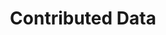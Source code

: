 ---
financial_year: 2016-17
slug: contributed-data
layout: contributed-data
years:
- [2015-16, /2015-16/contributed-data, link]
- [2016-17, /2016-17/contributed-data, active]
- [2017-18, /2017-18/contributed-data, link]
active: contributed-data
title: Contributed Data
nested: false
---
